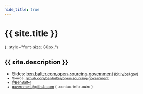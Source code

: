 ```yaml
---
hide_title: true
---
```


# **{{ site.title }}**

{: style="font-size: 30px;"}
## {{ site.description }}

* Slides: [ben.balter.com/open-sourcing-government](http://ben.balter.com/open-sourcing-government) <small>([bit.ly/os4gov](http://bit.ly/os4gov))
* Source: [github.com/benbalter/open-sourcing-government](http://github.com/benbalter/epen-sourcing-government)
* [@BenBalter](http://twitter.com/benbalter)
* <government@github.com>
{: .contact-info .outro }
